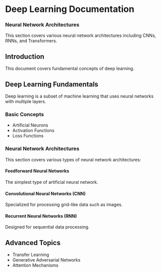 # Deep Learning Documentation

### Neural Network Architectures
This section covers various neural network architectures including CNNs, RNNs, and Transformers.
## Introduction
This document covers fundamental concepts of deep learning.

## Deep Learning Fundamentals
Deep learning is a subset of machine learning that uses neural networks with multiple layers.

### Basic Concepts
- Artificial Neurons
- Activation Functions
- Loss Functions

### Neural Network Architectures
This section covers various types of neural network architectures:

#### Feedforward Neural Networks
The simplest type of artificial neural network.

#### Convolutional Neural Networks (CNN)
Specialized for processing grid-like data such as images.

#### Recurrent Neural Networks (RNN)
Designed for sequential data processing.

## Advanced Topics
- Transfer Learning
- Generative Adversarial Networks
- Attention Mechanisms

